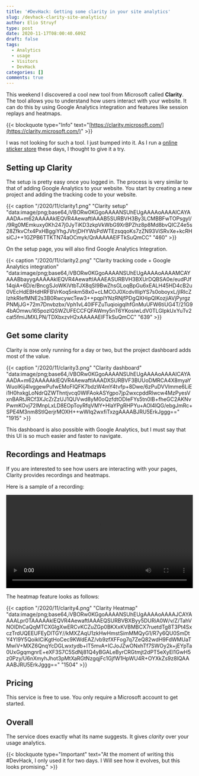 ```yaml
---
title: '#DevHack: Getting some clarity in your site analytics'
slug: /devhack-clarity-site-analytics/
author: Elio Struyf
type: post
date: 2020-11-17T08:00:40.609Z
draft: false
tags: 
  - Analytics
  - usage
  - Visitors
  - DevHack
categories: []
comments: true
---
```


This weekend I discovered a cool new tool from Microsoft called **Clarity**. The tool allows you to understand how users interact with your website. It can do this by using Google Analytics integration and features like session replays and heatmaps.

{{< blockquote type="Info" text="[https://clarity.microsoft.com/](https://clarity.microsoft.com/)" >}}

I was not looking for such a tool. I just bumped into it. As I run a [online sticker store](https://pimpyourowndevice.com) these days, I thought to give it a try.

## Setting up Clarity

The setup is pretty easy once you logged in. The process is very similar to that of adding Google Analytics to your website. You start by creating a new project and adding the tracking code to your website.

{{< caption "/2020/11/clarity1.png" "Clarity setup"  "data:image/png;base64,iVBORw0KGgoAAAANSUhEUgAAAAoAAAAICAYAAADA+m62AAAAAklEQVR4AewaftIAAAB5SURBVH3By3LCMBBFwTOPsgyl//9Rg0MEmkuxy0Kh247j0JyTiKD3zkpVkWbG9XrBPZhz8p8Md8bvQICZ4e5s28ZfkvCfx4PxHBggiYhgJVtrjDHYWsPdWTEzsqqoKs7zZN93ViSRvXe+kcRHsiCJ++1GZPB6TTKTN74aOCmyk/QrAAAAAElFTkSuQmCC" "460" >}}

On the setup page, you will also find Google Analytics Integration.

{{< caption "/2020/11/clarity2.png" "Clarity tracking code + Google Analytics integration"  "data:image/png;base64,iVBORw0KGgoAAAANSUhEUgAAAAoAAAAMCAYAAABbayygAAAAAklEQVR4AewaftIAAAEASURBVH3BXUrDQBSA0e/eudPJf14qiA+6D/e/BncgSJoWKiVtbTJX8qSI9BwZhsGLoqBpGu6xEALH45HD4cB2u0VEcHdEBHdHRFBVrKoq5nkm58x0+cLMCOJ0XcdvllIipYS7s0oboyxL/jIRIcZIzhkRIefMNE2s3B0RwcywcTew3++pqpIYNzRNjfPDgQXHipQIKozjiAVjPyrgzPNMjJG+72m7Dnvbzbx/Vph1vL40lFFZuTuqioigqlhfGnMuUFW6tiUG4T/21G94bAOmwu165pozIQSWZUFECCFQFAWmy5nT6YKosiwLdV0TLGIpkUxYuTv2cat5fmiJMXLPN/TDXbxzvH2xAAAAAElFTkSuQmCC" "639" >}}

## Get some clarity

Clarity is now only running for a day or two, but the project dashboard adds most of the value. 

{{< caption "/2020/11/clarity3.png" "Clarity dashboard"  "data:image/png;base64,iVBORw0KGgoAAAANSUhEUgAAAAoAAAAICAYAAADA+m62AAAAAklEQVR4AewaftIAAADXSURBVF3BUUoDMRCA4X8myaYWuoIKij4IvggewPufwEMoFIQFK7bdzW4mY4tvfp+8Dwe/6zPuDVVlmme6LiEi1H0hxkgLoNdrQZWThntjvcq0WlFAokASYgpo7jp2wxcpddRlwcw4MzPyesVxnBARtJRCf3XJcZrZzUJ1QUVwd8yM0oQzfdtODIeFYs5tn0lB+fheGC2AKNvPwmKOvj72lMnpLxLD8EOpToyRfqVMY+HlaYPgRHPYu+AOI4lQG/ebgJmRc+SPE4M3nm8StlQerjrMOXH++wWIq2wxfiTxzgAAAABJRU5ErkJggg==" "1915" >}}

This dashboard is also possible with Google Analytics, but I must say that this UI is so much easier and faster to navigate. 

## Recordings and Heatmaps

If you are interested to see how users are interacting with your pages, Clarity provides recordings and heatmaps.

Here is a sample of a recording:

<video width="100%" controls>
  <source src="/uploads/2020/11/clarity5.mp4" type="video/mp4">
</video>

The heatmap feature looks as follows:

{{< caption "/2020/11/clarity4.png" "Clarity Heatmap"  "data:image/png;base64,iVBORw0KGgoAAAANSUhEUgAAAAoAAAAJCAYAAAALpr0TAAAAAklEQVR4AewaftIAAAEQSURBVBXByy5DURiA0W/v/Z/TahVNOlDhCaQqMTCXGIgXwERCvKCZuZGp0BKXxKVBMBCX7ruetdTg8T3Pt4SxczTrdUQEEUFEyDlTGY//kMXZAqU1zkHwHmstSimMMQyG1/R7y6QU0SmDtY4YI9Y5QoiklCiKgtHoCec9KWdEAZ/vb9zfXFFog7q7ZeQ82wdH9FdWMUaTMwiV+MXZ6QnqYcDGLwxtydb+IT5mvA+ICJoJZwONxhTf7SWOy2k+jEYpTa0UxGgqmgnrE+eXF3S7C5SdNj81Q4yBGALeByrCRGtmjt2dPT5eXyEl1GwH5z0Pzy/U6nXmyhJhot3pMtXaRGtNzgqjFc1GjfW1HpWU4R+OYXkZs9z8lQAAAABJRU5ErkJggg==" "1504" >}}

## Pricing

This service is free to use. You only require a Microsoft account to get started.

## Overall

The service does exactly what its name suggests. It gives *clarity* over your usage analytics.

{{< blockquote type="Important" text="At the moment of writing this #DevHack, I only used it for two days. I Will see how it evolves, but this looks promising." >}}
